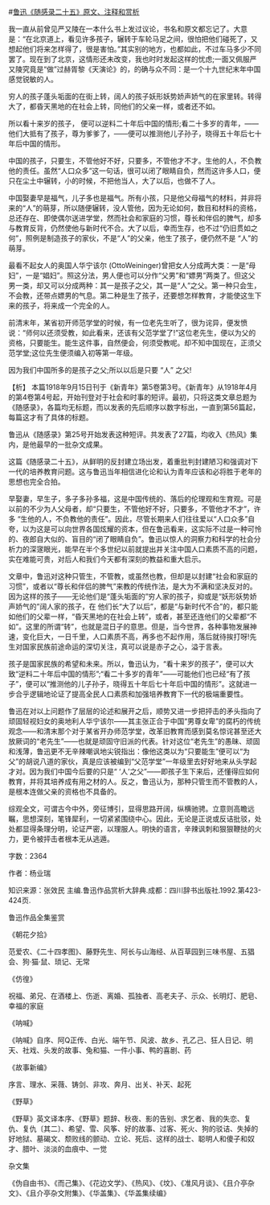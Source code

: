 #[鲁迅《随感录二十五》原文、注释和赏析](https://www.vrrw.net/wx/9518.html)

我一直从前曾见严又陵在一本什么书上发过议论，书名和原文都忘记了。大意是：“在北京道上，看见许多孩子，辗转于车轮马足之间，很怕把他们碰死了，又想起他们将来怎样得了，很是害怕。”其实别的地方，也都如此，不过车马多少不同罢了。现在到了北京，这情形还未改变，我也时时发起这样的忧虑;一面又佩服严又陵究竟是“做”过赫胥黎《天演论》的，的确与众不同：是一个十九世纪末年中国感觉锐敏的人。

穷人的孩子蓬头垢面的在街上转，阔人的孩子妖形妖势娇声娇气的在家里转。转得大了，都昏天黑地的在社会上转，同他们的父亲一样，或者还不如。

所以看十来岁的孩子， 便可以逆料二十年后中国的情形;看二十多岁的青年，——他们大抵有了孩子，尊为爹爹了，——便可以推测他儿子孙子，晓得五十年后七十年后中国的情形。

中国的孩子，只要生，不管他好不好，只要多，不管他才不才。生他的人，不负教他的责任。虽然“人口众多”这一句话，很可以闭了眼睛自负，然而这许多人口，便只在尘土中辗转，小的时候，不把他当人，大了以后，也做不了人。

中国娶妻早是福气，儿子多也是福气。所有小孩，只是他父母福气的材料，并非将来的“人”的萌芽，所以随便辗转，没人管他，因为无论如何，数目和材料的资格，总还存在、即使偶尔送进学堂，然而社会和家庭的习惯，尊长和伴侣的脾气，却多与教育反背，仍然使他与新时代不合。大了以后，幸而生存，也不过“仍旧贯如之何”，照例是制造孩子的家伙，不是“人”的父亲，他生了孩子，便仍然不是 “人”的萌芽。

最看不起女人的奥国人华宁该尔 (OttoWeininger)曾把女人分成两大类：一是“母妇”，一是“娼妇”。照这分法，男人便也可以分作“父男”和“嫖男”两类了。但这父男一类，却又可以分成两种：其一是孩子之父，其一是“人”之父。第一种只会生，不会教，还带点嫖男的气息。第二种是生了孩子，还要想怎样教育，才能使这生下来的孩子，将来成一个完全的人。

前清末年，某省初开师范学堂的时候，有一位老先生听了，很为诧异，便发愤说：“师何以还须受教，如此看来，还该有父范学堂了!”这位老先生，便以为父的资格，只要能生。能生这件事，自然便会，何须受教呢。却不知中国现在，正须父范学堂;这位先生便须编入初等第一年级。

因为我们中国所多的是孩子之父;所以以后是只要 “人” 之父!



【析】 本篇1918年9月15日刊于《新青年》第5卷第3号。《新青年》从1918年4月的第4卷第4号起，开始刊登对于社会和时事的短评。最初，只将这类文章总题为《随感录》，各篇均无标题，而以发表的先后顺序以数字标出，一直到第56篇起，每篇这才有了具体的标题。

鲁迅从《随感录》第25号开始发表这种短评。共发表了27篇，均收入《热风》集内，是他最早的一批杂文成果。

这篇《随感录二十五》，从鲜明的反封建立场出发，着重批判封建陋习和强调对下一代的培养教育问题。这与鲁迅当年相信进化论和认为青年应该和必将胜于老年的思想也完全合拍。

早娶妻，早生子，多子多孙多福，这是中国传统的、落后的伦理观和生育观。可是以前的不少为人父母者，却“只要生，不管他好不好，只要多，不管他才不才”，许多 “生他的人，不负教他的责任”。因此，尽管长期来人们往往爱以“人口众多”自夸，以为这是可以向世界各国炫耀的资本，但在鲁迅看来，这实际不过是一种可怜的、夜郎自大似的、盲目的“闭了眼睛自负”。鲁迅以惊人的洞察力和科学的社会分析力的深䆳眼光，能早在半个多世纪以前就提出并关注中国人口素质不高的问题，实在难能可贵，对后人和我们今天都有深刻的教益和重大启示。

文章中，鲁迅对这种只管生，不管教，或虽然也教，但却是以封建“社会和家庭的习惯”，或者以“尊长和伴侣的脾气”来教的传统作法，是大为不满和坚决反对的。因为这样的孩子——无论他们是“蓬头垢面的”穷人家的孩子，抑或是“妖形妖势娇声娇气的”阔人家的孩子，在 他们长“大了以后”，都是“与新时代不合”的，都只能如他们的父辈一样，“昏天黑地的在社会上转”，或者，甚至还连他们的父辈都“不如”。这里的所谓“转”，也就是混日子的意思。但是，当今世界，各种事物发展神速，变化巨大，一日千里，人口素质不高，再多也不起作用，落后就待挨打呀!先生对国家民族前途命运的深切关注，真可以说是赤子之心，溢于言表。

孩子是国家民族的希望和未来。所以，鲁迅认为，“看十来岁的孩子”，便可以大致“逆料二十年后中国的情形”;“看二十多岁的青年”——可能他们也已经“有了孩子”，便可以“推测他的儿子孙子，晓得五十年后七十年后中国的情形”。这就进一步合乎逻辑地论证了提高全民人口素质和加强培养教育下一代的极端重要性。

鲁迅在对以上问题作了层层的论述和展开之后，顺势又进一步把抨击的矛头指向了顽固轻视妇女的奥地利人华宁该尔——其主张正合于中国“男尊女卑”的腐朽的传统观念——和清末那个对于某省开办师范学堂，改革旧教育而感到莫名惊诧甚至还大放厥词的“老先生”——也就是顽固守旧派的代表。针对这位“老先生”的愚昧、顽固和浅薄，鲁迅更不无辛辣嘲讽地尖锐指出：像他这类以为“只要能生”便可以“为父”的胡说八道的家伙，真是应该被编到“父范学堂”一年级里去好好地来从头学起才对。因为我们中国今后要的只是“ ‘人’之父”——即孩子生下来后，还懂得应如何教育，并将其培养成有用之材的人。反之，鲁迅认为，那种只管生而不管教的人，是根本连做父亲的资格也不具备的。

综观全文，可谓古今中外，旁征博引，显得思路开阔，纵横驰骋。立意则高瞻远瞩，思想深刻，笔锋犀利，一切紧紧围绕中心。因此，无论是正说或反诘批驳，处处都显得条理分明，论证严密，以理服人。明快的语言，辛辣讽刺和狠狠鞭挞的火力，更令被抨击者根本无从逃遁。

字数：2364

作者：杨业瑞

知识来源：张效民 主编.鲁迅作品赏析大辞典.成都：四川辞书出版社.1992.第423-424页.

鲁迅作品全集鉴赏

《朝花夕拾》

范爱农、《二十四孝图》、藤野先生、阿长与山海经、从百草园到三味书屋、五猖会、狗·猫·鼠、琐记、无常

《仿徨》

祝福、弟兄、在酒楼上、伤逝、离婚、孤独者、高老夫子、示众、长明灯、肥皂、幸福的家庭

《呐喊》

《呐喊》自序、阿Q正传、白光、端午节、风波、故乡、孔乙己、狂人日记、明天、社戏、头发的故事、兔和猫、一件小事、鸭的喜剧、药

《故事新编》

序言、理水、采薇、铸剑、非攻、奔月、出关、补天、起死

《野草》

《野草》英文译本序、《野草》题辞、秋夜、影的告别、求乞者、我的失恋、复仇、复仇〔其二〕、希望、雪、风筝、好的故事、过客、死火、狗的驳诘、失掉的好地狱、墓碣文、颓败线的颤动、立论、死后、这样的战士、聪明人和傻子和奴才、腊叶、淡淡的血痕中、一觉

杂文集

《伪自由书》、《而己集》、《花边文学》、《热风》、《坟》、《准风月谈》、《且介亭杂文》、《且介亭杂文附集》、《华盖集》、《华盖集续编》

